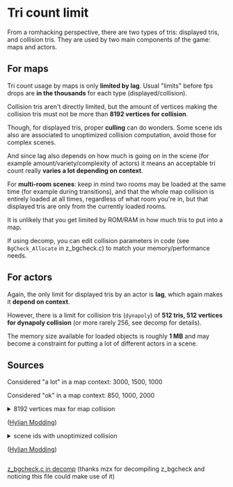 # Tri count limit

From a romhacking perspective, there are two types of tris: displayed tris, and collision tris. They are used by two main components of the game: maps and actors.

## For maps

Tri count usage by maps is only **limited by lag**. Usual "limits" before fps drops are **in the thousands** for each type (displayed/collision).

Collision tris aren't directly limited, but the amount of vertices making the collision tris must not be more than **8192 vertices for collision**.

Though, for displayed tris, proper **culling** can do wonders. Some scene ids also are associated to unoptimized collision computation, avoid those for complex scenes.

And since lag also depends on how much is going on in the scene (for example amount/variety/complexity of actors) it means an acceptable tri count really **varies a lot depending on context**.

For **multi-room scenes**: keep in mind two rooms may be loaded at the same time (for example during transitions), and that the whole map collision is entirely loaded at all times, regardless of what room you're in, but that displayed tris are only from the currently loaded rooms.

It is unlikely that you get limited by ROM/RAM in how much tris to put into a map.

If using decomp, you can edit collision parameters in code (see `BgCheck_Allocate` in z_bgcheck.c) to match your memory/performance needs.

## For actors

Again, the only limit for displayed tris by an actor is **lag**, which again makes it **depend on context**.

However, there is a limit for collision tris (`dynapoly`) of **512 tris, 512 vertices for dynapoly collision** (or more rarely 256, see decomp for details).

The memory size available for loaded objects is roughly **1 MB** and may become a constraint for putting a lot of different actors in a scene.

## Sources

Considered "a lot" in a map context: 3000, 1500, 1000

Considered "ok" in a map context: 850, 1000, 2000

<details>
<summary>
8192 vertices max for map collision

([Hylian Modding](https://discordapp.com/channels/388361645073629187/451783162859749386/551920484632100874))
</summary>

```
2019-03-04T00:14:00Z
Nokaubure: Verts is the vertex count, this is limited to 8192 on collision mesh, higher than that will crash/remove collision ingame
```
</details>

<details>
<summary>
scene ids with unoptimized collision

([Hylian Modding](https://discordapp.com/channels/388361645073629187/388362111534759942/593074065724538891))
</summary>

```
2019-06-25T13:44:00Z
Nokaubure: 36 non-optimized collision, use for houses only
```
</details>

[z_bgcheck.c in decomp](https://github.com/zeldaret/oot/blob/5c4fdb706b51350c6de10e0a20c2e01476c98e52/src/code/z_bgcheck.c#L1491) (thanks mzx for decompiling z_bgcheck and noticing this file could make use of it)
